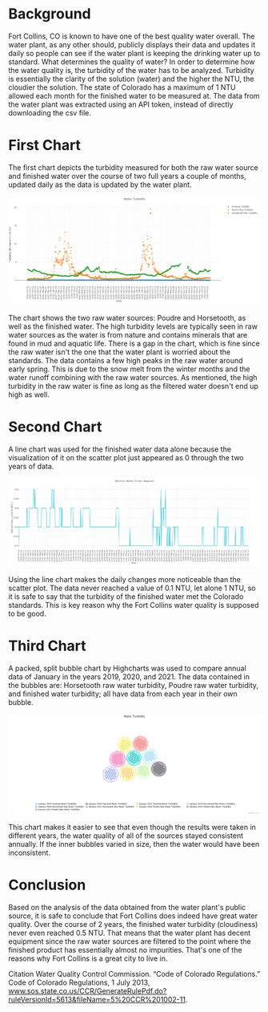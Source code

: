 # Background
Fort Collins, CO is known to have one of the best quality water overall. The water plant, as any other should, publicly displays their data and updates it daily so people can see if the water plant is keeping the drinking water up to standard. What determines the quality of water? In order to determine how the water quality is, the turbidity of the water has to be analyzed. Turbidity is essentially the clarity of the solution (water) and the higher the NTU, the cloudier the solution. The state of Colorado has a maximum of 1 NTU allowed each month for the finished water to be measured at. The data from the water plant was extracted using an API token, instead of directly downloading the csv file.

# First Chart
The first chart depicts the turbidity measured for both the raw water source and finished water over the course of two full years a couple of months, updated daily as the data is updated by the water plant. 

<img src = "images/Scatter.png">

The chart shows the two raw water sources: Poudre and Horsetooth, as well as the finished water. The high turbidity levels are typically seen in raw water sources as the water is from nature and contains minerals that are found in mud and aquatic life. There is a gap in the chart, which is fine since the raw water isn't the one that the water plant is worried about the standards. The data contains a few high peaks in the raw water around early spring. This is due to the snow melt from the winter months and the water runoff combining with the raw water sources. As mentioned, the high turbidity in the raw water is fine as long as the filtered water doesn't end up high as well.

# Second Chart
A line chart was used for the finished water data alone because the visualization of it on the scatter plot just appeared as 0 through the two years of data.

<img src = "images/Lines.png">

Using the line chart makes the daily changes more noticeable than the scatter plot. The data never reached a value of 0.1 NTU, let alone 1 NTU, so it is safe to say that the turbidity of the finished water met the Colorado standards. This is key reason why the Fort Collins water quality is supposed to be good.

# Third Chart
A packed, split bubble chart by Highcharts was used to compare annual data of January in the years 2019, 2020, and 2021. The data contained in the bubbles are: Horsetooth raw water turbidity, Poudre raw water turbidity, and finished water turbidity; all have data from each year in their own bubble.

<img src = "images/Bubbles.png">

This chart makes it easier to see that even though the results were taken in different years, the water quality of all of the sources stayed consistent annually. If the inner bubbles varied in size, then the water would have been inconsistent. 


# Conclusion
Based on the analysis of the data obtained from the water plant's public source, it is safe to conclude that Fort Collins does indeed have great water quality. Over the course of 2 years, the finished water turbidity (cloudiness) never even reached 0.5 NTU. That means that the water plant has decent equipment since the raw water sources are filtered to the point where the finished product has essentially almost no impurities. That's one of the reasons why Fort Collins is a great city to live in.





Citation
Water Quality Control Commission. “Code of Colorado Regulations.” Code of Colorado Regulations, 1 July 2013, www.sos.state.co.us/CCR/GenerateRulePdf.do?ruleVersionId=5613&fileName=5%20CCR%201002-11.
